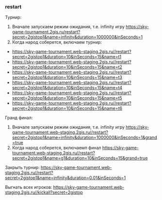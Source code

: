 ### restart

Турнир:
1. Вначале запускаем режим ожидания, т.е. infinity игру https://sky-game-tournament.2gis.ru/restart?secret=2gistop1&name=infinity&duration=1000000&inSeconds=1
2. Когда народ соберется, включаем турнир:
  - https://sky-game-tournament.web-staging.2gis.ru//restart?secret=2gistop1&duration=10&inSeconds=15&name=t1
  - https://sky-game-tournament.web-staging.2gis.ru//restart?secret=2gistop1&duration=10&inSeconds=15&name=t2
  - https://sky-game-tournament.web-staging.2gis.ru//restart?secret=2gistop1&duration=10&inSeconds=15&name=t3
  - https://sky-game-tournament.web-staging.2gis.ru//restart?secret=2gistop1&duration=10&inSeconds=15&name=t4
  - https://sky-game-tournament.web-staging.2gis.ru//restart?secret=2gistop1&duration=10&inSeconds=15&name=t5
  - https://sky-game-tournament.web-staging.2gis.ru//restart?secret=2gistop1&duration=10&inSeconds=15&name=t6

Гранд финал:
1. Вначале запускаем режим ожидания, т.е. infinity игру https://sky-game-tournament.web-staging.2gis.ru//restart?secret=2gistop1&name=infinity&duration=1000000&inSeconds=1&grand=true
2. Когда народ соберется, включаемп финал https://sky-game-tournament.web-staging.2gis.ru//restart?secret=2gistop1&name=g1&duration=10&inSeconds=15&grand=true

Закрыть турнир:
https://sky-game-tournament.web-staging.2gis.ru//restart?secret=2gistop1&name=infinity&duration=0.01&inSeconds=1

Выгнать всех игроков:
https://sky-game-tournament.web-staging.2gis.ru//kickall?secret=2gistop
